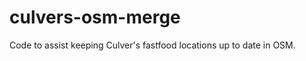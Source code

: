 culvers-osm-merge
=================

Code to assist keeping Culver's fastfood locations up to date in OSM.
